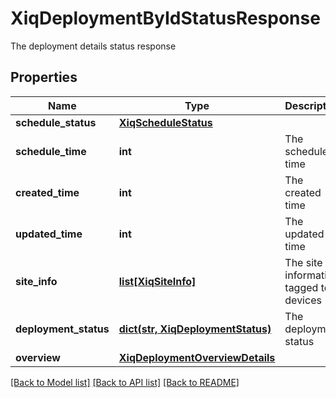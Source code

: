 # XiqDeploymentByIdStatusResponse

The deployment details status response
## Properties
Name | Type | Description | Notes
------------ | ------------- | ------------- | -------------
**schedule_status** | [**XiqScheduleStatus**](XiqScheduleStatus.md) |  | [optional] 
**schedule_time** | **int** | The scheduled time | [optional] 
**created_time** | **int** | The created time | [optional] 
**updated_time** | **int** | The updated time | [optional] 
**site_info** | [**list[XiqSiteInfo]**](XiqSiteInfo.md) | The site information tagged to devices | [optional] 
**deployment_status** | [**dict(str, XiqDeploymentStatus)**](XiqDeploymentStatus.md) | The deployment status | [optional] 
**overview** | [**XiqDeploymentOverviewDetails**](XiqDeploymentOverviewDetails.md) |  | [optional] 

[[Back to Model list]](../README.md#documentation-for-models) [[Back to API list]](../README.md#documentation-for-api-endpoints) [[Back to README]](../README.md)


